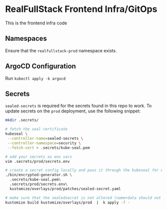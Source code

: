# RealFullStack Frontend Infra/GitOps

This is the frontend infra code


## Namespaces

Ensure that the `realfullstack-prod` namespace exists.


## ArgoCD Configuration

Run `kubectl apply -k argocd`

## Secrets

`sealed-secrets` is required for the secrets found in this repo to work.
To update secrets on the `prod` deployment, use the following snippet:
```bash
mkdir .secrets/

# fetch the seal certificate 
kubeseal \
 --controller-name=sealed-secrets \
 --controller-namespace=security \
 --fetch-cert > .secrets/kube-seal.pem

# add your secrets as env vars
vim .secrets/prod/secrets.env

# create a secret config locally and pass it through the kubeseal for encryption
./bin/encrypted-generator.sh \
  .secrets/kube-seal.pem\
  .secrets/prod/secrets.env\
  kustomize/overlays/prod/patches/sealed-secret.yaml

# make sure that the sealedsecret is not altered (name+data should not be changed by kustomize)
kustomize build kustomize/overlays/prod  |  k apply -f -

```
